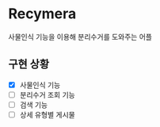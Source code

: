 # Recymera
사물인식 기능을 이용해 분리수거를 도와주는 어플

## 구현 상황
- [x] 사물인식 기능
- [ ] 분리수거 조회 기능
- [ ] 검색 기능
- [ ] 상세 유형별 게시물
